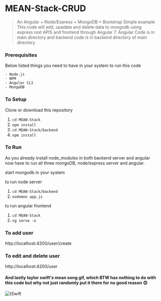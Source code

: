 # MEAN-Stack-CRUD
> An Angular + Node/Express + MongoDB + Bootstrap Simple example 
This code will add, upadate and delete data to mongodb using express rest APIS and frontend through Angular 7. Angular Code is in main directory and backend code is in backend directory of main directory

### Prerequisites
Below listed things you need to have in your system to run this code

```
- Node.js
- NPM
- Angular CLI 
- MongoDB
```

### To Setup
Clone or download this repository

1. `cd MEAN-Stack`
2. `npm install`
3. `cd MEAN-Stack/backend`
4. `npm install`

### To Run
As you already install node_modules in both backend server and angular now have to run all three mongoDB, node/express server and angular.

start mongodb in your system

to run node server
1. `cd MEAN-Stack/backend`
2. `nodemon app.js`

to run angular frontend
1. `cd MEAN-Stack`
2. `ng serve -o`

### To add user
http://localhost:4200/user/create

### To edit and delete user
http://localhost:4200/user

#### And lastly taylor swift's mean song gif, which BTW has nothing to do with this code but why not just randomly put it there for no good reason :blush:
![tSwift](https://media.giphy.com/media/VH1f6PQ4J6HYI/giphy.gif)
